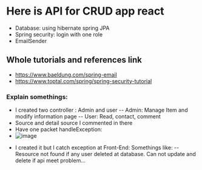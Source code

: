 # Here is API for CRUD app react
+ Database: using hibernate spring JPA
+ Spring security: login with one role
+ EmailSender


## Whole tutorials and references link

+ https://www.baeldung.com/spring-email
+ https://www.toptal.com/spring/spring-security-tutorial


### Explain somethings:

+ I created two controller : Admin and user
-- Admin: Manage Item and modify information page
-- User: Read, contact, comment
+ Source and detail source I commented in there
+ Have one packet handleException: 
+ ![image](https://user-images.githubusercontent.com/59632363/121462336-a6988900-c9da-11eb-826f-3f85ddbbcefc.png)

- I created it but I catch exception at Front-End: Somethings like: 
 --Resource not found if any user deleted at database. Can not update and delete if api meet problem...



